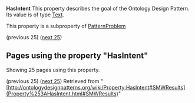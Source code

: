 __HasIntent__
This property describes the goal of the Ontology Design Pattern.
Its value is of type [Text](../Type/Text "Type:Text").


This property is a subproperty of [PatternProblem](../Property/PatternProblem "Property:PatternProblem")




  

(previous 25) ([next 25](index.php@title=Property%253AHasIntent&from=Classification+scheme+-+adjacency+list+model+-+to+Taxonomy.html#SMWResults "Property:HasIntent"))
## Pages using the property "HasIntent"


Showing 25 pages using this property.


(previous 25) ([next 25](index.php@title=Property%253AHasIntent&from=Classification+scheme+-+adjacency+list+model+-+to+Taxonomy.html#SMWResults "Property:HasIntent"))
Retrieved from "[http://ontologydesignpatterns.org/wiki/Property:HasIntent#SMWResults](Property%253AHasIntent.html#SMWResults)"